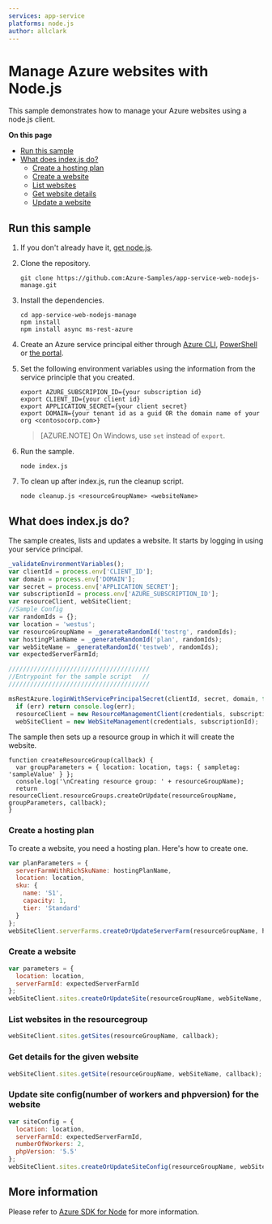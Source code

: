 ```yaml
---
services: app-service
platforms: node.js
author: allclark
---
```


# Manage Azure websites with Node.js

This sample demonstrates how to manage your Azure websites using a node.js client.

**On this page**

- [Run this sample](#run)
- [What does index.js do?](#sample)
    - [Create a hosting plan](#create-hosting-plan)
    - [Create a website](#create-website)
    - [List websites](#list-websites)
    - [Get website details](#details)
    - [Update a website](#update)

<a id="run"></a>
## Run this sample

1. If you don't already have it, [get node.js](https://nodejs.org).

1. Clone the repository.

    ```
    git clone https://github.com:Azure-Samples/app-service-web-nodejs-manage.git
    ```

1. Install the dependencies.

    ```
    cd app-service-web-nodejs-manage
    npm install
    npm install async ms-rest-azure
    ```

1. Create an Azure service principal either through
    [Azure CLI](https://azure.microsoft.com/en-us/documentation/articles/resource-group-authenticate-service-principal-cli/),
    [PowerShell](https://azure.microsoft.com/en-us/documentation/articles/resource-group-authenticate-service-principal/)
    or [the portal](https://azure.microsoft.com/en-us/documentation/articles/resource-group-create-service-principal-portal/).

1. Set the following environment variables using the information from the service principle that you created.

    ```
    export AZURE_SUBSCRIPION_ID={your subscription id}
    export CLIENT_ID={your client id}
	export APPLICATION_SECRET={your client secret}
    export DOMAIN={your tenant id as a guid OR the domain name of your org <contosocorp.com>}
    ```

    > [AZURE.NOTE] On Windows, use `set` instead of `export`.

1. Run the sample.

    ```
    node index.js
    ```

1. To clean up after index.js, run the cleanup script.

    ```
    node cleanup.js <resourceGroupName> <websiteName>
    ```

<a id="sample"></a>
## What does index.js do?

The sample creates, lists and updates a website.
It starts by logging in using your service principal.

```javascript
_validateEnvironmentVariables();
var clientId = process.env['CLIENT_ID'];
var domain = process.env['DOMAIN'];
var secret = process.env['APPLICATION_SECRET'];
var subscriptionId = process.env['AZURE_SUBSCRIPTION_ID'];
var resourceClient, webSiteClient;
//Sample Config
var randomIds = {};
var location = 'westus';
var resourceGroupName = _generateRandomId('testrg', randomIds);
var hostingPlanName = _generateRandomId('plan', randomIds);
var webSiteName = _generateRandomId('testweb', randomIds);
var expectedServerFarmId;

///////////////////////////////////////
//Entrypoint for the sample script   //
///////////////////////////////////////

msRestAzure.loginWithServicePrincipalSecret(clientId, secret, domain, function (err, credentials) {
  if (err) return console.log(err);
  resourceClient = new ResourceManagementClient(credentials, subscriptionId);
  webSiteClient = new WebSiteManagement(credentials, subscriptionId);
```

The sample then sets up a resource group in which it will create the website.

```
function createResourceGroup(callback) {
  var groupParameters = { location: location, tags: { sampletag: 'sampleValue' } };
  console.log('\nCreating resource group: ' + resourceGroupName);
  return resourceClient.resourceGroups.createOrUpdate(resourceGroupName, groupParameters, callback);
}
```

<a id="create-hosting-plan"></a>
### Create a hosting plan

To create a website, you need a hosting plan. Here's how to create one.

```javascript
var planParameters = {
  serverFarmWithRichSkuName: hostingPlanName,
  location: location,
  sku: {
    name: 'S1',
    capacity: 1,
    tier: 'Standard'
  }  
};
webSiteClient.serverFarms.createOrUpdateServerFarm(resourceGroupName, hostingPlanName, planParameters, callback);
```

<a id="create-website"></a>
### Create a website

```javascript
var parameters = {
  location: location,
  serverFarmId: expectedServerFarmId
};
webSiteClient.sites.createOrUpdateSite(resourceGroupName, webSiteName, parameters, callback);
```

<a id="list-websites"></a>
### List websites in the resourcegroup

```javascript
webSiteClient.sites.getSites(resourceGroupName, callback);
```

<a id="details"></a>
### Get details for the given website

```javascript
webSiteClient.sites.getSite(resourceGroupName, webSiteName, callback);
```

<a id="update"></a>
### Update site config(number of workers and phpversion) for the website

```javascript
var siteConfig = {
  location: location,
  serverFarmId: expectedServerFarmId,
  numberOfWorkers: 2,
  phpVersion: '5.5'
};
webSiteClient.sites.createOrUpdateSiteConfig(resourceGroupName, webSiteName, siteConfig, callback);
```

## More information
Please refer to [Azure SDK for Node](https://github.com/Azure/azure-sdk-for-node) for more information.
